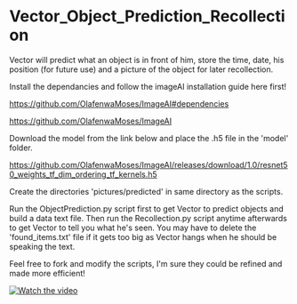 # Vector_Object_Prediction_Recollection
Vector will predict what an object is in front of him, store the time, date, his position (for future use) and a picture of the object for later recollection.

Install the dependancies and follow the imageAI installation guide here first!

https://github.com/OlafenwaMoses/ImageAI#dependencies

https://github.com/OlafenwaMoses/ImageAI

Download the model from the link below and place the .h5 file in the 'model' folder.

https://github.com/OlafenwaMoses/ImageAI/releases/download/1.0/resnet50_weights_tf_dim_ordering_tf_kernels.h5

Create the directories 'pictures/predicted' in same directory as the scripts.

Run the ObjectPrediction.py script first to get Vector to predict objects and build a data text file.
Then run the Recollection.py script anytime afterwards to get Vector to tell you what he's seen.
You may have to delete the 'found_items.txt' file if it gets too big as Vector hangs when he should be speaking the text.

Feel free to fork and modify the scripts, I'm sure they could be refined and made more efficient!

[![Watch the video](https://img.youtube.com/vi/AuImwM2jBZE/maxresdefault.jpg)](https://youtu.be/AuImwM2jBZE)
